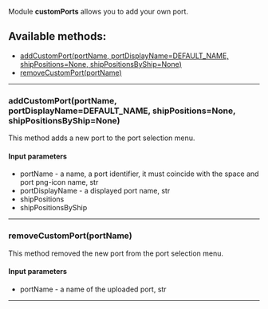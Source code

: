 Module **customPorts** allows you to add your own port.

## Available methods:

- [addCustomPort(portName, portDisplayName=DEFAULT_NAME, shipPositions=None, shipPositionsByShip=None)](#addCustomPortportName-portDisplayNameDEFAULT_NAME-shipPositions=None-shipPositionsByShipNone)
- [removeCustomPort(portName)](#removeCustomPortportName)

---

### addCustomPort(portName, portDisplayName=DEFAULT_NAME, shipPositions=None, shipPositionsByShip=None)
This method adds a new port to the port selection menu.

#### Input parameters
- portName - a name, a port identifier, it must coincide with the space and port png-icon name, str
- portDisplayName - a displayed port name, str
- shipPositions
- shipPositionsByShip

---

### removeCustomPort(portName)
This method removed the new port from the port selection menu.

#### Input parameters
- portName - a name of the uploaded port, str

---
